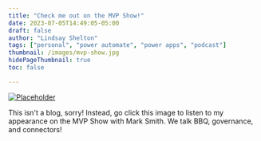 ```yaml
---
title: "Check me out on the MVP Show!"
date: 2023-07-05T14:49:05-05:00
draft: false
author: "Lindsay Shelton"
tags: ["personal", "power automate", "power apps", "podcast"]
thumbnail: /images/mvp-show.jpg
hidePageThumbnail: true
toc: false

---
```


<a href="https://podcast.nz365guy.com/lindsay-shelton-on-the-mvp-show/">![Placeholder](/images/mvp-show.jpg)</a>

This isn't a blog, sorry!  Instead, go click this image to listen to my appearance on the MVP Show with Mark Smith.  We talk BBQ, governance, and connectors!


